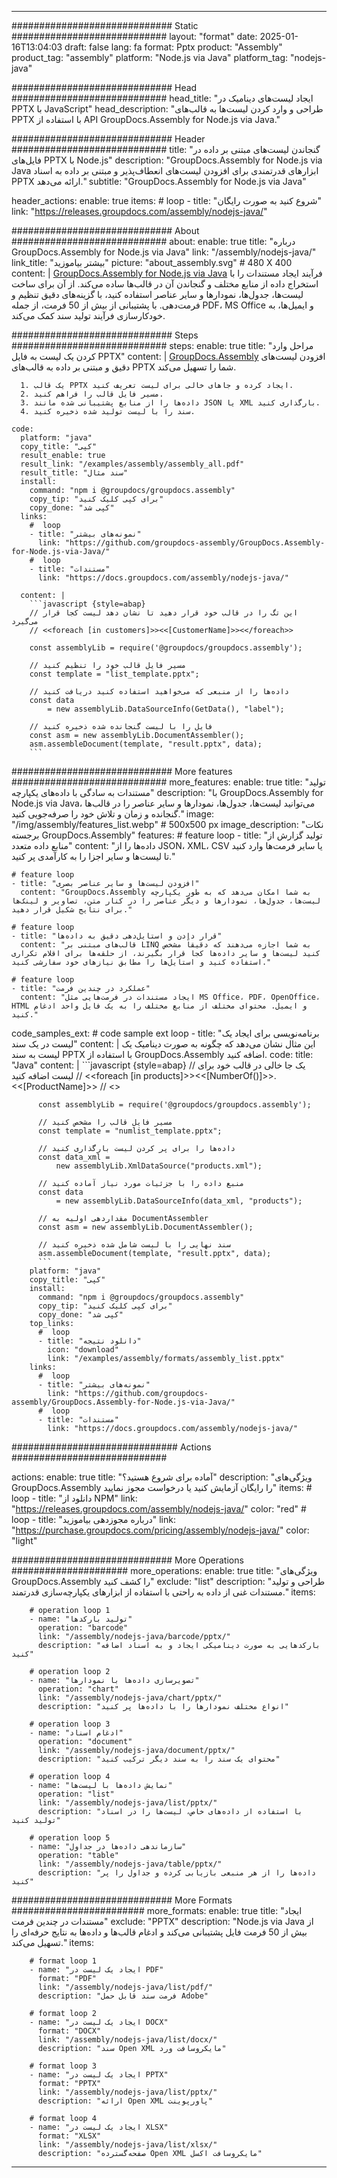 



---
############################# Static ############################
layout: "format"
date:  2025-01-16T13:04:03
draft: false
lang: fa
format: Pptx
product: "Assembly"
product_tag: "assembly"
platform: "Node.js via Java"
platform_tag: "nodejs-java"

############################# Head ############################
head_title: "ایجاد لیست‌های دینامیک در PPTX با JavaScript"
head_description: "طراحی و وارد کردن لیست‌ها به قالب‌های PPTX با استفاده از API GroupDocs.Assembly for Node.js via Java."

############################# Header ############################
title: "گنجاندن لیست‌های مبتنی بر داده در فایل‌های PPTX با Node.js" 
description: "GroupDocs.Assembly for Node.js via Java ابزارهای قدرتمندی برای افزودن لیست‌های انعطاف‌پذیر و مبتنی بر داده به اسناد PPTX ارائه می‌دهد."
subtitle: "GroupDocs.Assembly for Node.js via Java" 

header_actions:
  enable: true
  items:
    #  loop
    - title: "شروع کنید به صورت رایگان"
      link: "https://releases.groupdocs.com/assembly/nodejs-java/"
      
############################# About ############################
about:
    enable: true
    title: "درباره GroupDocs.Assembly for Node.js via Java"
    link: "/assembly/nodejs-java/"
    link_title: "بیشتر بیاموزید"
    picture: "about_assembly.svg" # 480 X 400
    content: |
       [GroupDocs.Assembly for Node.js via Java](/assembly/nodejs-java/) فرآیند ایجاد مستندات را با استخراج داده از منابع مختلف و گنجاندن آن در قالب‌ها ساده می‌کند. از آن برای ساخت لیست‌ها، جدول‌ها، نمودارها و سایر عناصر استفاده کنید، با گزینه‌های دقیق تنظیم و فرمت‌دهی. با پشتیبانی از بیش از 50 فرمت، از جمله PDF، MS Office و ایمیل‌ها، به خودکارسازی فرآیند تولید سند کمک می‌کند.

############################# Steps ############################
steps:
    enable: true
    title: "مراحل وارد کردن یک لیست به فایل PPTX"
    content: |
      [GroupDocs.Assembly](/assembly/nodejs-java/) افزودن لیست‌های دقیق و مبتنی بر داده به قالب‌های PPTX شما را تسهیل می‌کند.
      
      1. یک قالب PPTX ایجاد کرده و جاهای خالی برای لیست تعریف کنید.
      2. مسیر فایل قالب را فراهم کنید.
      3. داده‌ها را از منابع پشتیبانی شده مانند JSON یا XML بارگذاری کنید.
      4. سند را با لیست تولید شده ذخیره کنید.
   
    code:
      platform: "java"
      copy_title: "کپی"
      result_enable: true
      result_link: "/examples/assembly/assembly_all.pdf"
      result_title: "سند مثال"
      install:
        command: "npm i @groupdocs/groupdocs.assembly"
        copy_tip: "برای کپی کلیک کنید"
        copy_done: "کپی شد"
      links:
        #  loop
        - title: "نمونه‌های بیشتر"
          link: "https://github.com/groupdocs-assembly/GroupDocs.Assembly-for-Node.js-via-Java/"
        #  loop
        - title: "مستندات"
          link: "https://docs.groupdocs.com/assembly/nodejs-java/"
          
      content: |
        ```javascript {style=abap}
        // این تگ را در قالب خود قرار دهید تا نشان دهد لیست کجا قرار می‌گیرد
        // <<foreach [in customers]>><<[CustomerName]>><</foreach>>
    
        const assemblyLib = require('@groupdocs/groupdocs.assembly');

        // مسیر فایل قالب خود را تنظیم کنید
        const template = "list_template.pptx";

        // داده‌ها را از منبعی که می‌خواهید استفاده کنید دریافت کنید
        const data 
            = new assemblyLib.DataSourceInfo(GetData(), "label");

        // فایل را با لیست گنجانده شده ذخیره کنید
        const asm = new assemblyLib.DocumentAssembler();
        asm.assembleDocument(template, "result.pptx", data);
        ```           

############################# More features ############################
more_features:
  enable: true
  title: "تولید مستندات به سادگی با داده‌های یکپارچه"
  description: "با GroupDocs.Assembly for Node.js via Java، می‌توانید لیست‌ها، جدول‌ها، نمودارها و سایر عناصر را در قالب‌ها گنجانده و زمان و تلاش خود را صرفه‌جویی کنید."
  image: "/img/assembly/features_list.webp" # 500x500 px
  image_description: "نکات برجسته GroupDocs.Assembly"
  features:
    # feature loop
    - title: "تولید گزارش از منابع داده متعدد"
      content: "داده‌ها را از JSON، XML، CSV یا سایر فرمت‌ها وارد کنید تا لیست‌ها و سایر اجزا را به کارآمدی پر کنید."

    # feature loop
    - title: "افزودن لیست‌ها و سایر عناصر بصری"
      content: "GroupDocs.Assembly به شما امکان می‌دهد که به طور یکپارچه لیست‌ها، جدول‌ها، نمودارها و دیگر عناصر را در کنار متن، تصاویر و لینک‌ها برای نتایج شکیل قرار دهید."

    # feature loop
    - title: "قرار دادن و استایل‌دهی دقیق به داده‌ها"
      content: "قالب‌های مبتنی بر LINQ به شما اجازه می‌دهند که دقیقاً مشخص کنید لیست‌ها و سایر داده‌ها کجا قرار بگیرند، از حلقه‌ها برای اقلام تکراری استفاده کنید و استایل‌ها را مطابق نیازهای خود سفارشی کنید."

    # feature loop
    - title: "عملکرد در چندین فرمت"
      content: "ایجاد مستندات در فرمت‌هایی مثل MS Office، PDF، OpenOffice، HTML و ایمیل. محتوای مختلف از منابع مختلف را به یک فایل واحد ادغام کنید."
      
  code_samples_ext:
    # code sample ext loop
    - title: "برنامه‌نویسی برای ایجاد یک لیست در یک سند"
      content: |
        این مثال نشان می‌دهد که چگونه به صورت دینامیک یک لیست به سند PPTX با استفاده از GroupDocs.Assembly اضافه کنید.
      code:
        title: "Java"
        content: |
          ```javascript {style=abap}
          // یک جا خالی در قالب خود برای لیست اضافه کنید
          // <<foreach [in products]>><<[NumberOf()]>>. <<[ProductName]>>
          // <</foreach>>
          
          const assemblyLib = require('@groupdocs/groupdocs.assembly');

          // مسیر فایل قالب را مشخص کنید
          const template = "numlist_template.pptx";

          // داده‌ها را برای پر کردن لیست بارگذاری کنید
          const data_xml =
              new assemblyLib.XmlDataSource("products.xml");

          // منبع داده را با جزئیات مورد نیاز آماده کنید
          const data 
              = new assemblyLib.DataSourceInfo(data_xml, "products");

          // مقداردهی اولیه به DocumentAssembler
          const asm = new assemblyLib.DocumentAssembler();

          // سند نهایی را با لیست شامل شده ذخیره کنید
          asm.assembleDocument(template, "result.pptx", data);
          ```
        platform: "java"
        copy_title: "کپی"
        install:
          command: "npm i @groupdocs/groupdocs.assembly"
          copy_tip: "برای کپی کلیک کنید"
          copy_done: "کپی شد"
        top_links:
          #  loop
          - title: "دانلود نتیجه"
            icon: "download"
            link: "/examples/assembly/formats/assembly_list.pptx"
        links:
          #  loop
          - title: "نمونه‌های بیشتر"
            link: "https://github.com/groupdocs-assembly/GroupDocs.Assembly-for-Node.js-via-Java/"
          #  loop
          - title: "مستندات"
            link: "https://docs.groupdocs.com/assembly/nodejs-java/"
            

            


############################## Actions ############################

actions:
  enable: true
  title: "آماده برای شروع هستید؟"
  description: "ویژگی‌های GroupDocs.Assembly را رایگان آزمایش کنید یا درخواست مجوز نمایید"
  items:
    #  loop
    - title: "دانلود از NPM"
      link: "https://releases.groupdocs.com/assembly/nodejs-java/"
      color: "red"
        #  loop
    - title: "درباره مجوزدهی بیاموزید"
      link: "https://purchase.groupdocs.com/pricing/assembly/nodejs-java/"
      color: "light"


############################# More Operations #####################
more_operations:
    enable: true
    title: "ویژگی‌های GroupDocs.Assembly را کشف کنید"
    exclude: "list"
    description: "طراحی و تولید مستندات غنی از داده به راحتی با استفاده از ابزارهای یکپارچه‌سازی قدرتمند."
    items: 
          
        # operation loop 1
        - name: "تولید بارکدها"
          operation: "barcode"
          link: "/assembly/nodejs-java/barcode/pptx/"
          description: "بارکدهایی به صورت دینامیکی ایجاد و به اسناد اضافه کنید"

        # operation loop 2
        - name: "تصویرسازی داده‌ها با نمودارها"
          operation: "chart"
          link: "/assembly/nodejs-java/chart/pptx/"
          description: "انواع مختلف نمودارها را با داده‌ها پر کنید"

        # operation loop 3
        - name: "ادغام اسناد"
          operation: "document"
          link: "/assembly/nodejs-java/document/pptx/"
          description: "محتوای یک سند را به سند دیگر ترکیب کنید"

        # operation loop 4
        - name: "نمایش داده‌ها با لیست‌ها"
          operation: "list"
          link: "/assembly/nodejs-java/list/pptx/"
          description: "با استفاده از داده‌های خاص، لیست‌ها را در اسناد تولید کنید"

        # operation loop 5
        - name: "سازماندهی داده‌ها در جداول"
          operation: "table"
          link: "/assembly/nodejs-java/table/pptx/"
          description: "داده‌ها را از هر منبعی بازیابی کرده و جداول را پر کنید"
         
          
############################# More Formats ########################
more_formats:
    enable: true
    title: "ایجاد مستندات در چندین فرمت"
    exclude: "PPTX"
    description: "Node.js via Java از بیش از 50 فرمت فایل پشتیبانی می‌کند و ادغام قالب‌ها و داده‌ها به نتایج حرفه‌ای را تسهیل می‌کند."
    items: 
          
        # format loop 1
        - name: "ایجاد یک لیست در PDF"
          format: "PDF"
          link: "/assembly/nodejs-java/list/pdf/"
          description: "فرمت سند قابل حمل Adobe"
          
        # format loop 2
        - name: "ایجاد یک لیست در DOCX"
          format: "DOCX"
          link: "/assembly/nodejs-java/list/docx/"
          description: "سند Open XML مایکروسافت ورد"
          
        # format loop 3
        - name: "ایجاد یک لیست در PPTX"
          format: "PPTX"
          link: "/assembly/nodejs-java/list/pptx/"
          description: "ارائه Open XML پاورپوینت"
          
        # format loop 4
        - name: "ایجاد یک لیست در XLSX"
          format: "XLSX"
          link: "/assembly/nodejs-java/list/xlsx/"
          description: "صفحه‌گسترده Open XML مایکروسافت اکسل"


          

---